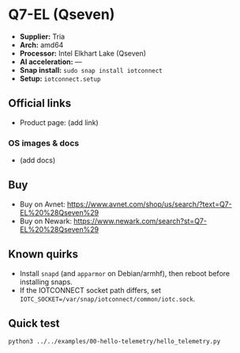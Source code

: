 # Q7-EL (Qseven)

- **Supplier:** Tria
- **Arch:** amd64
- **Processor:** Intel Elkhart Lake (Qseven)
- **AI acceleration:** —
- **Snap install:** `sudo snap install iotconnect`
- **Setup:** `iotconnect.setup`

## Official links
- Product page: (add link)

### OS images & docs
- (add docs)

## Buy
- Buy on Avnet: https://www.avnet.com/shop/us/search/?text=Q7-EL%20%28Qseven%29
- Buy on Newark: https://www.newark.com/search?st=Q7-EL%20%28Qseven%29

## Known quirks
- Install `snapd` (and `apparmor` on Debian/armhf), then reboot before installing snaps.
- If the IOTCONNECT socket path differs, set `IOTC_SOCKET=/var/snap/iotconnect/common/iotc.sock`.

## Quick test
```bash
python3 ../../examples/00-hello-telemetry/hello_telemetry.py
```
